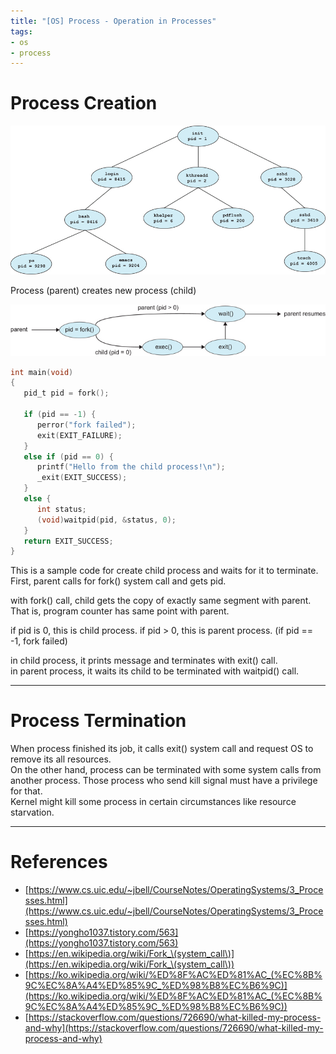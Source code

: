 ```yaml
---
title: "[OS] Process - Operation in Processes"
tags:
- os
- process
---
```


# Process Creation

<img src="/images/20220427_image_4.png" style="width: 800px;">


Process (parent) creates new process (child)

<img src="/images/20220427_image_5.png" style="width: 800px;">

```c
int main(void)
{
   pid_t pid = fork();

   if (pid == -1) {
      perror("fork failed");
      exit(EXIT_FAILURE);
   }
   else if (pid == 0) {
      printf("Hello from the child process!\n");
      _exit(EXIT_SUCCESS);
   }
   else {
      int status;
      (void)waitpid(pid, &status, 0);
   }
   return EXIT_SUCCESS;
}
```

This is a sample code for create child process and waits for it to terminate.
First, parent calls for fork() system call and gets pid. <br/>

with fork() call, child gets the copy of exactly same segment with parent. That is, program counter has same point with parent.  <br/>

if pid is 0, this is child process. if pid > 0, this is parent process. (if pid == -1, fork failed)  <br/>

in child process, it prints message and terminates with exit() call.  <br/>
in parent process, it waits its child to be terminated with waitpid() call.  <br/>

<hr/>

# Process Termination

When process finished its job, it calls exit() system call and request OS to remove its all resources.  <br/>
On the other hand, process can be terminated with some system calls from another process. Those process who send kill signal must have a privilege for that.  <br/>
Kernel might kill some process in certain circumstances like resource starvation. <br/>

<hr/>

# References
- [https://www.cs.uic.edu/~jbell/CourseNotes/OperatingSystems/3_Processes.html](https://www.cs.uic.edu/~jbell/CourseNotes/OperatingSystems/3_Processes.html)
- [https://yongho1037.tistory.com/563](https://yongho1037.tistory.com/563)
- [https://en.wikipedia.org/wiki/Fork_\(system_call\)](https://en.wikipedia.org/wiki/Fork_\(system_call\))
- [https://ko.wikipedia.org/wiki/%ED%8F%AC%ED%81%AC_(%EC%8B%9C%EC%8A%A4%ED%85%9C_%ED%98%B8%EC%B6%9C)](https://ko.wikipedia.org/wiki/%ED%8F%AC%ED%81%AC_(%EC%8B%9C%EC%8A%A4%ED%85%9C_%ED%98%B8%EC%B6%9C))
- [https://stackoverflow.com/questions/726690/what-killed-my-process-and-why](https://stackoverflow.com/questions/726690/what-killed-my-process-and-why)
